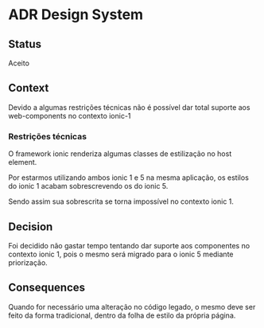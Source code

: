 # ADR Design System

## Status
Aceito

## Context
Devido a algumas restrições técnicas não é possível dar total suporte aos web-components no contexto ionic-1

### Restrições técnicas
O framework ionic renderiza algumas classes de estilização no host element. 

Por estarmos utilizando ambos ionic 1 e 5 na mesma aplicação, os estilos do ionic 1 acabam sobrescrevendo os do ionic 5. 

Sendo assim sua sobrescrita se torna impossível no contexto ionic 1.

## Decision
Foi decidido não gastar tempo tentando dar suporte aos componentes no contexto ionic 1, pois o mesmo será migrado para o ionic 5 mediante priorização.

## Consequences
Quando for necessário uma alteração no código legado, o mesmo deve ser feito da forma tradicional, dentro da folha de estilo da própria página.
